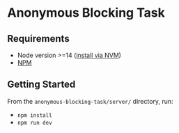 # Anonymous Blocking Task
## Requirements
- Node version >=14 ([install via NVM](https://github.com/nvm-sh/nvm))
- [NPM](https://www.npmjs.com/)
## Getting Started
From the `anonymous-blocking-task/server/` directory, run:
- `npm install`
- `npm run dev`